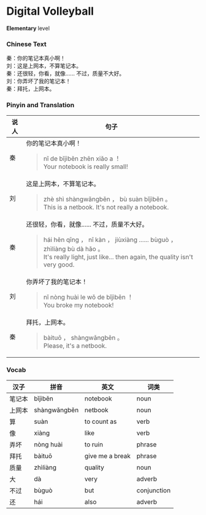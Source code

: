 # Digital Volleyball
**Elementary** level
### Chinese Text
秦：你的笔记本真小啊！<br />刘：这是上网本，不算笔记本。<br />秦：还很轻，你看，就像...... 不过，质量不大好。<br />刘：你弄坏了我的笔记本！<br />秦：拜托，上网本。

### Pinyin and Translation
|说人|句子|
|----|----|
|秦|你的笔记本真小啊！<blockquote>nǐ de bǐjìběn zhēn xiǎo a ！<br />Your notebook is really small!</blockquote>|
|刘|这是上网本，不算笔记本。<blockquote>zhè shì shàngwǎngběn ， bù suàn bǐjìběn 。<br />This is a netbook. It's not really a notebook.</blockquote>|
|秦|还很轻，你看，就像...... 不过，质量不大好。<blockquote>hái hěn qīng ， nǐ kàn ， jiùxiàng ...... bùguò ， zhìliàng bù dà hǎo 。<br />It's really light, just like... then again, the quality isn't very good.</blockquote>|
|刘|你弄坏了我的笔记本！<blockquote>nǐ nòng huài le wǒ de bǐjìběn ！<br />You broke my notebook!</blockquote>|
|秦|拜托，上网本。<blockquote>bàituō ， shàngwǎngběn 。<br />Please, it's a netbook.</blockquote>|
### Vocab
|汉子|拼音|英文|词类|
|----|----|----|----|
|笔记本|bǐjìběn|notebook|noun|
|上网本|shàngwǎngběn|netbook|noun|
|算|suàn|to count as|verb|
|像|xiàng|like|verb|
|弄坏|nòng huài|to ruin|phrase|
|拜托|bàituō|give me a break|phrase|
|质量|zhìliàng|quality|noun|
|大|dà|very|adverb|
|不过|bùguò|but|conjunction|
|还|hái|also|adverb|